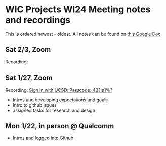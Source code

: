 # WIC Projects WI24 Meeting notes and recordings

This is ordered newest - oldest.
All notes can be found on [this Google Doc](https://docs.google.com/document/d/1B8f8k2LnjE2M5KtwAgzMyi6ykG7SgdRIZNE3vEkffZ4/edit?usp=sharing)

## Sat 2/3, Zoom
Recording:


## Sat 1/27, Zoom
Recording: [Sign in with UCSD, Passcode: 4B?.s1%?](https://ucsd.zoom.us/rec/share/uwIYwrTP8fOsQezZAGXnJhpFEOUp-52efDKJalED0H-q5bJQ_YWrM23L--COvyat.TR4EU1FIp_nU56Jr?startTime=1706381689000
)
- Intros and developing expectations and goals
- Intro to github issues
- assigned tasks for research and design

## Mon 1/22, in person @ Qualcomm
- Intros and logged into Github
